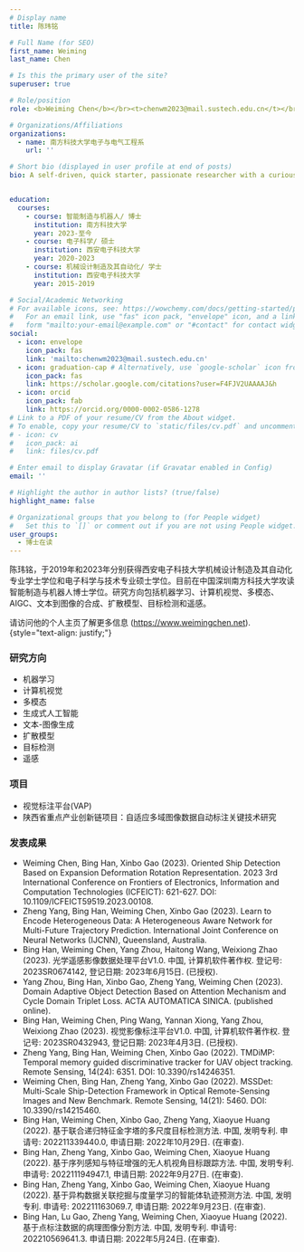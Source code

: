 ```yaml
---
# Display name
title: 陈玮铭

# Full Name (for SEO)
first_name: Weiming
last_name: Chen

# Is this the primary user of the site?
superuser: true

# Role/position
role: <b>Weiming Chen</b></br><t>chenwm2023@mail.sustech.edu.cn</t></br>

# Organizations/Affiliations
organizations:
  - name: 南方科技大学电子与电气工程系
    url: ''

# Short bio (displayed in user profile at end of posts)
bio: A self-driven, quick starter, passionate researcher with a curious mind who enjoys solving complex and challenging real-world computer vision problems. My research interests include machine learning, computer vision, multi modality, AIGC, text-to-image synthesis, diffusion model, object detection, and remote sensing.


education:
  courses:
    - course: 智能制造与机器人/ 博士
      institution: 南方科技大学
      year: 2023-至今
    - course: 电子科学/ 硕士
      institution: 西安电子科技大学
      year: 2020-2023
    - course: 机械设计制造及其自动化/ 学士
      institution: 西安电子科技大学
      year: 2015-2019

# Social/Academic Networking
# For available icons, see: https://wowchemy.com/docs/getting-started/page-builder/#icons
#   For an email link, use "fas" icon pack, "envelope" icon, and a link in the
#   form "mailto:your-email@example.com" or "#contact" for contact widget.
social:
  - icon: envelope
    icon_pack: fas
    link: 'mailto:chenwm2023@mail.sustech.edu.cn'
  - icon: graduation-cap # Alternatively, use `google-scholar` icon from `ai` icon pack
    icon_pack: fas
    link: https://scholar.google.com/citations?user=F4FJV2UAAAAJ&h
  - icon: orcid
    icon_pack: fab
    link: https://orcid.org/0000-0002-0586-1278
# Link to a PDF of your resume/CV from the About widget.
# To enable, copy your resume/CV to `static/files/cv.pdf` and uncomment the lines below.
# - icon: cv
#   icon_pack: ai
#   link: files/cv.pdf

# Enter email to display Gravatar (if Gravatar enabled in Config)
email: ''

# Highlight the author in author lists? (true/false)
highlight_name: false

# Organizational groups that you belong to (for People widget)
#   Set this to `[]` or comment out if you are not using People widget.
user_groups:
  - 博士在读
---
```

陈玮铭，于2019年和2023年分别获得西安电子科技大学机械设计制造及其自动化专业学士学位和电子科学与技术专业硕士学位。目前在中国深圳南方科技大学攻读智能制造与机器人博士学位。研究方向包括机器学习、计算机视觉、多模态、AIGC、文本到图像的合成、扩散模型、目标检测和遥感。

请访问他的个人主页了解更多信息 (https://www.weimingchen.net).
{style="text-align: justify;"}


### **研究方向**
* 机器学习
* 计算机视觉
* 多模态
* 生成式人工智能
* 文本-图像生成
* 扩散模型
* 目标检测
* 遥感

### **项目**
* 视觉标注平台(VAP)
* 陕西省重点产业创新链项目：自适应多域图像数据自动标注关键技术研究

### **发表成果**
*	Weiming Chen, Bing Han, Xinbo Gao (2023). Oriented Ship Detection Based on Expansion Deformation Rotation Representation. 2023 3rd International Conference on Frontiers of Electronics, Information and Computation Technologies (ICFEICT): 621-627. DOI: 10.1109/ICFEICT59519.2023.00108.
* Zheng Yang, Bing Han, Weiming Chen, Xinbo Gao (2023). Learn to Encode Heterogeneous Data: A Heterogeneous Aware Network for Multi-Future Trajectory Prediction. International Joint Conference on Neural Networks (IJCNN), Queensland, Australia.
* Bing Han, Weiming Chen, Yang Zhou, Haitong Wang, Weixiong Zhao (2023). 光学遥感影像数据处理平台V1.0. 中国, 计算机软件著作权. 登记号: 2023SR0674142, 登记日期: 2023年6月15日. (已授权).
* Yang Zhou, Bing Han, Xinbo Gao, Zheng Yang, Weiming Chen (2023). Domain Adaptive Object Detection Based on Attention Mechanism and Cycle Domain Triplet Loss. ACTA AUTOMATICA SINICA. (published online).
* Bing Han, Weiming Chen, Ping Wang, Yannan Xiong, Yang Zhou, Weixiong Zhao (2023). 视觉影像标注平台V1.0. 中国, 计算机软件著作权. 登记号: 2023SR0432943, 登记日期: 2023年4月3日. (已授权).
* Zheng Yang, Bing Han, Weiming Chen, Xinbo Gao (2022). TMDiMP: Temporal memory guided discriminative tracker for UAV object tracking. Remote Sensing, 14(24): 6351. DOI: 10.3390/rs14246351.
* Weiming Chen, Bing Han, Zheng Yang, Xinbo Gao (2022). MSSDet: Multi-Scale Ship-Detection Framework in Optical Remote-Sensing Images and New Benchmark. Remote Sensing, 14(21): 5460. DOI: 10.3390/rs14215460.
* Bing Han, Weiming Chen, Xinbo Gao, Zheng Yang, Xiaoyue Huang (2022). 基于联合递归特征金字塔的多尺度目标检测方法. 中国, 发明专利. 申请号: 202211339440.0, 申请日期: 2022年10月29日. (在审查).
* Bing Han, Zheng Yang, Xinbo Gao, Weiming Chen, Xiaoyue Huang (2022). 基于序列感知与特征增强的无人机视角目标跟踪方法. 中国, 发明专利. 申请号: 202211194947.1, 申请日期: 2022年9月27日. (在审查).
*  Bing Han, Zheng Yang, Xinbo Gao, Weiming Chen, Xiaoyue Huang (2022). 基于异构数据关联挖掘与度量学习的智能体轨迹预测方法. 中国, 发明专利. 申请号: 202211163069.7, 申请日期: 2022年9月23日. (在审查).
* Bing Han, Lu Gao, Zheng Yang, Weiming Chen, Xiaoyue Huang (2022). 基于点标注数据的病理图像分割方法. 中国, 发明专利. 申请号: 202210569641.3. 申请日期: 2022年5月24日. (在审查).